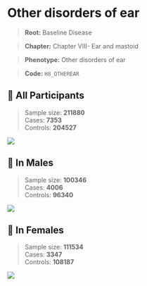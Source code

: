 # Other disorders of ear

> **Root:** Baseline Disease  

> **Chapter:** Chapter VIII- Ear and mastoid  

> **Phenotype:** Other disorders of ear  

> **Code:** `H8_OTHEREAR`

## 🧪 All Participants  
> Sample size: **211880**  
> Cases: **7353**  
> Controls: **204527**
<img src="/Disease/Figures/ALL/Incidence/H8_OTHEREAR.png"/>
<CsvTable src="/public/Disease/Data/ALL/Incidence/COX_H8_OTHEREAR.csv" label="🔍 View full results" />

## 👨 In Males  
> Sample size: **100346**  
> Cases: **4006**  
> Controls: **96340**
<img src="/Disease/Figures/Male/Incidence/H8_OTHEREAR.png"/>
<CsvTable src="/public/Disease/Data/Male/Incidence/COX_H8_OTHEREAR.csv" label="🔍 View full results" />

## 👩 In Females  
> Sample size: **111534**  
> Cases: **3347**  
> Controls: **108187**
<img src="/Disease/Figures/Female/Incidence/H8_OTHEREAR.png"/>
<CsvTable src="/public/Disease/Data/Female/Incidence/COX_H8_OTHEREAR.csv" label="🔍 View full results" />
